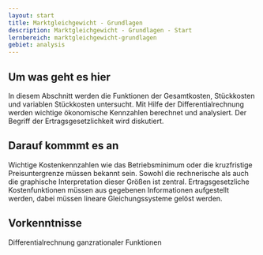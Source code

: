 ```yaml
---
layout: start
title: Marktgleichgewicht - Grundlagen
description: Marktgleichgewicht - Grundlagen - Start
lernbereich: marktgleichgewicht-grundlagen
gebiet: analysis
---
```


## Um was geht es hier

In diesem Abschnitt werden die Funktionen der Gesamtkosten, Stückkosten und variablen Stückkosten untersucht. Mit Hilfe der Differentialrechnung werden wichtige ökonomische Kennzahlen berechnet und analysiert. Der Begriff der Ertragsgesetzlichkeit wird diskutiert.

## Darauf kommmt es an

Wichtige Kostenkennzahlen wie das Betriebsminimum oder die kruzfristige Preisuntergrenze müssen bekannt sein. Sowohl die rechnerische als auch die graphische Interpretation dieser Größen ist zentral. Ertragsgesetzliche Kostenfunktionen müssen aus gegebenen Informationen aufgestellt werden, dabei müssen lineare Gleichungssysteme gelöst werden.

## Vorkenntnisse

Differentialrechnung ganzrationaler Funktionen
